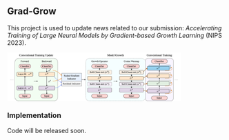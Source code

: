 ## Grad-Grow

This project is used to update news related to our submission: *Accelerating Training of Large Neural Models by Gradient-based Growth Learning* (NIPS 2023).

<img src="assets/Framework.png" width="80%" align=center>

### Implementation

Code will be released soon.